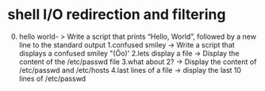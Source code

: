 # shell I/O redirection and filtering
0. hello world- > Write a script that prints “Hello, World”, followed by a new line to the standard output
1.confused smiley -> Write a script that displays a confused smiley "(Ôo)'
2.lets display a file -> Display the content of the /etc/passwd file
3.what about 2? -> Display the content of /etc/passwd and /etc/hosts
4.last lines of a file -> display the last 10 lines of /etc/passwd
